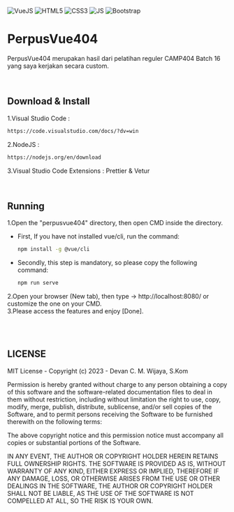 ![VueJS](https://img.shields.io/badge/-Vue%20JS-darkcyan?style=flat&logo=vue.js)
![HTML5](https://img.shields.io/badge/-HTML%205-purple.svg?&logo=html5)
![CSS3](https://img.shields.io/badge/-CSS%203-green.svg?&logo=css3)
![JS](https://img.shields.io/badge/-Javascript-brown.svg?&logo=javascript)
![Bootstrap](https://img.shields.io/badge/-Bootstrap%205-white.svg?&logo=bootstrap)

# PerpusVue404
<p>PerpusVue404 merupakan hasil dari pelatihan reguler CAMP404 Batch 16 yang saya kerjakan secara custom.</p>

<br>

## Download & Install
1.Visual Studio Code :
```bash
https://code.visualstudio.com/docs/?dv=win
```
2.NodeJS :
```bash
https://nodejs.org/en/download
```
3.Visual Studio Code Extensions : Prettier & Vetur

<br>

## Running
1.Open the "perpusvue404" directory, then open CMD inside the directory.<br>
<ul>
<li>First, If you have not installed vue/cli, run the command:</li>

````bash
npm install -g @vue/cli
````

<li>Secondly, this step is mandatory, so please copy the following command:</li>

````bash
npm run serve
````
</ul>
2.Open your browser (New tab), then type -> http://localhost:8080/ or customize the one on your CMD.<br>
3.Please access the features and enjoy [Done].

<br><br>

## LICENSE
MIT License - Copyright (c) 2023 - Devan C. M. Wijaya, S.Kom

Permission is hereby granted without charge to any person obtaining a copy of this software and the software-related documentation files to deal in them without restriction, including without limitation the right to use, copy, modify, merge, publish, distribute, sublicense, and/or sell copies of the Software, and to permit persons receiving the Software to be furnished therewith on the following terms:

The above copyright notice and this permission notice must accompany all copies or substantial portions of the Software.

IN ANY EVENT, THE AUTHOR OR COPYRIGHT HOLDER HEREIN RETAINS FULL OWNERSHIP RIGHTS. THE SOFTWARE IS PROVIDED AS IS, WITHOUT WARRANTY OF ANY KIND, EITHER EXPRESS OR IMPLIED, THEREFORE IF ANY DAMAGE, LOSS, OR OTHERWISE ARISES FROM THE USE OR OTHER DEALINGS IN THE SOFTWARE, THE AUTHOR OR COPYRIGHT HOLDER SHALL NOT BE LIABLE, AS THE USE OF THE SOFTWARE IS NOT COMPELLED AT ALL, SO THE RISK IS YOUR OWN.
